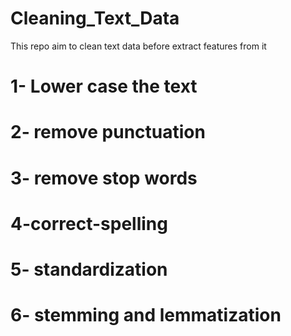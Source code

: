 # Cleaning_Text_Data
This repo aim to clean text data before extract features from it
# 1- Lower case the text
# 2- remove punctuation
# 3- remove stop words
# 4-correct-spelling 
# 5- standardization
# 6- stemming and lemmatization
